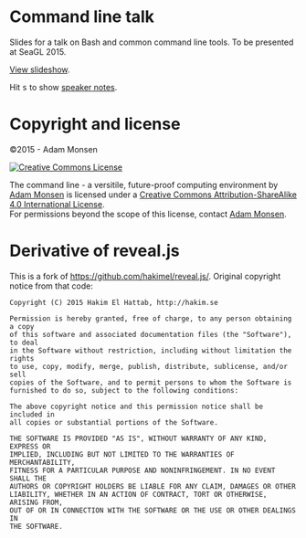 # Command line talk

Slides for a talk on Bash and common command line tools. To be presented at
SeaGL 2015.

[View slideshow](http://TODO.meteor.com).

Hit <kbd>s</kbd> to show [speaker notes](https://github.com/hakimel/reveal.js#speaker-notes).

# Copyright and license

©2015 - Adam Monsen

<!-- cut & pasted license HTML from creativecommons.org. Easy, and includes
"rel" attributes and metadata. -->

<a rel="license" href="http://creativecommons.org/licenses/by-sa/4.0/"><img alt="Creative Commons License" style="border-width:0" src="https://i.creativecommons.org/l/by-sa/4.0/80x15.png" /></a>

<span xmlns:dct="http://purl.org/dc/terms/" property="dct:title">The command line - a versitile, future-proof computing environment</span> by <a xmlns:cc="http://creativecommons.org/ns#" href="http://adammonsen.com" property="cc:attributionName" rel="cc:attributionURL">Adam Monsen</a> is licensed under a <a rel="license" href="http://creativecommons.org/licenses/by-sa/4.0/">Creative Commons Attribution-ShareAlike 4.0 International License</a>.<br />For permissions beyond the scope of this license, contact <a xmlns:cc="http://creativecommons.org/ns#" href="mailto:haircut@gmail.com" rel="cc:morePermissions">Adam Monsen</a>.

# Derivative of reveal.js

This is a fork of <https://github.com/hakimel/reveal.js/>. Original copyright
notice from that code:

```
Copyright (C) 2015 Hakim El Hattab, http://hakim.se

Permission is hereby granted, free of charge, to any person obtaining a copy
of this software and associated documentation files (the "Software"), to deal
in the Software without restriction, including without limitation the rights
to use, copy, modify, merge, publish, distribute, sublicense, and/or sell
copies of the Software, and to permit persons to whom the Software is
furnished to do so, subject to the following conditions:

The above copyright notice and this permission notice shall be included in
all copies or substantial portions of the Software.

THE SOFTWARE IS PROVIDED "AS IS", WITHOUT WARRANTY OF ANY KIND, EXPRESS OR
IMPLIED, INCLUDING BUT NOT LIMITED TO THE WARRANTIES OF MERCHANTABILITY,
FITNESS FOR A PARTICULAR PURPOSE AND NONINFRINGEMENT. IN NO EVENT SHALL THE
AUTHORS OR COPYRIGHT HOLDERS BE LIABLE FOR ANY CLAIM, DAMAGES OR OTHER
LIABILITY, WHETHER IN AN ACTION OF CONTRACT, TORT OR OTHERWISE, ARISING FROM,
OUT OF OR IN CONNECTION WITH THE SOFTWARE OR THE USE OR OTHER DEALINGS IN
THE SOFTWARE.
```
